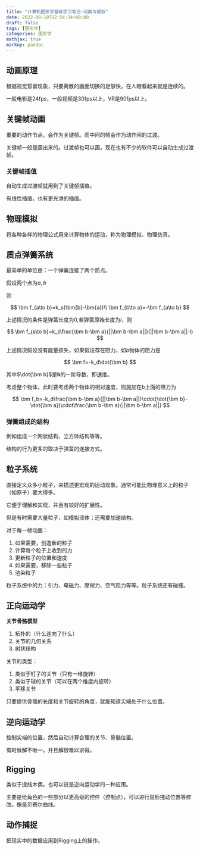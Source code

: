 ```yaml
---
title: "计算机图形学基础学习笔记-动画与模拟"
date: 2022-08-10T12:54:34+08:00
draft: false
tags: [图形学]
categories: 图形学
mathjax: true
markup: pandoc
---
```


## 动画原理

根据视觉暂留现象，只要离散的画面切换的足够快，在人眼看起来就是连续的。

一般电影是24fps，一般视频是30fps以上，VR是90fps以上。

## 关键帧动画

重要的动作节点，会作为关键帧。而中间的帧会作为动作间的过渡。

关键帧一般是画出来的。过渡帧也可以画，现在也有不少的软件可以自动生成过渡帧。

### 关键帧插值

自动生成过渡帧就用到了关键帧插值。

有线性插值，也有更光滑的插值。

## 物理模拟

将各种各样的物理公式用来计算物体的运动，称为物理模拟、物理仿真。

## 质点弹簧系统

最简单的单位是：一个弹簧连接了两个质点。

假设两个点为$a,b$

则

$$
\bm f_{a\to b}=k_s(\bm{b}-\bm{a})\\
\bm f_{b\to a}=-\bm f_{a\to b}
$$

上述情况的条件是弹簧长度为$0$,若弹簧原始长度为$l$，则

$$
\bm f_{a\to b}=k_s\frac{\bm b-\bm a}{||\bm b-\bm a||}(||\bm b-\bm a||-l)
$$

上述情况假设没有能量损失，如果假设存在阻力，如$b$物体的阻力是

$$
\bm f=-k_d\dot{\bm b}
$$

其中$\dot{\bm b}$是$\bm b$的一阶导数，即速度。

考虑整个物体，此时要考虑两个物体的相对速度，则施加在$b$上面的阻力为

$$
\bm f_b=-k_d\frac{\bm b-\bm a}{||\bm b-\bm a||}\cdot(\dot{\bm b}-\dot{\bm a})\cdot\frac{\bm b-\bm a}{||\bm b-\bm a||}
$$

### 弹簧组成的结构

例如组成一个网状结构、立方体结构等等。

结构的行为更多的取决于弹簧的连接方式。

## 粒子系统

直接定义众多小粒子，来描述更宏观的运动现象。通常可能比物理意义上的粒子（如原子）要大得多。

它便于理解和实现，并且有较好的扩展性。

但是有时需要大量粒子，如模拟流体；还需要加速结构。

对于每一帧动画：

1. 如果需要，创造新的粒子
2. 计算每个粒子上收到的力
3. 更新粒子的位置和速度
4. 如果需要，移除一些粒子
5. 渲染粒子

粒子系统中的力：引力、电磁力、摩擦力、空气阻力等等。粒子系统还有碰撞。

## 正向运动学

**关节骨骼模型**

1. 拓扑的（什么连向了什么）
2. 关节的几何关系
3. 树状结构

关节的类型：

1. 类似于钉子的关节（只有一维旋转）
2. 类似于球的关节（可以在两个维度内旋转）
3. 平移关节

只要提供骨骼的长度和关节旋转的角度，就能知道尖端处于什么位置。

## 逆向运动学

控制尖端的位置，然后自动计算合理的关节、骨骼位置。

有时候解不唯一，并且解很难以求得。

## Rigging

类似于提线木偶，也可以说是逆向运动学的一种应用。

主要是给角色的一些部分以更高级的控件（控制点），可以进行鼠标拖动位置等修改。像是贝赛尔曲线。

## 动作捕捉

把现实中的数据应用到Rigging上的操作。
